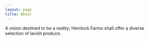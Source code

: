 ```yaml
---
layout: page
title: About
---
```


A vision destined to be a reality; Hemlock Farms shall offer a diverse selection of lavish produce.
